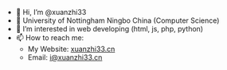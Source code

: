 - 👋 Hi, I’m @xuanzhi33
- 🏫 University of Nottingham Ningbo China (Computer Science)
- 👀 I’m interested in web developing (html, js, php, python)
- 📫 How to reach me:
  - My Website: [xuanzhi33.cn](https://www.xuanzhi33.cn/)
  - Email: i@xuanzhi33.cn
